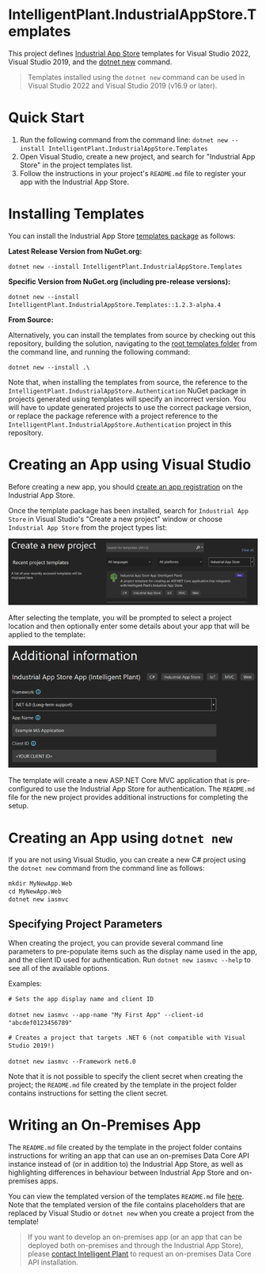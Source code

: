 ﻿# IntelligentPlant.IndustrialAppStore.Templates

This project defines [Industrial App Store](https://appstore.intelligentplant.com) templates for Visual Studio 2022, Visual Studio 2019, and the [dotnet new](https://docs.microsoft.com/en-us/dotnet/core/tools/dotnet-new) command.

> Templates installed using the `dotnet new` command can be used in Visual Studio 2022 and Visual Studio 2019 (v16.9 or later).


# Quick Start

1. Run the following command from the command line: `dotnet new --install IntelligentPlant.IndustrialAppStore.Templates`
2. Open Visual Studio, create a new project, and search for "Industrial App Store" in the project templates list.
3. Follow the instructions in your project's `README.md` file to register your app with the Industrial App Store.


# Installing Templates

You can install the Industrial App Store [templates package](https://www.nuget.org/packages/IntelligentPlant.IndustrialAppStore.Templates) as follows:

__Latest Release Version from NuGet.org:__

```
dotnet new --install IntelligentPlant.IndustrialAppStore.Templates
```

__Specific Version from NuGet.org (including pre-release versions):__

```
dotnet new --install IntelligentPlant.IndustrialAppStore.Templates::1.2.3-alpha.4
```

__From Source:__

Alternatively, you can install the templates from source by checking out this repository, building the solution, navigating to the [root templates folder](..) from the command line, and running the following command:

```
dotnet new --install .\
```

Note that, when installing the templates from source, the reference to the `IntelligentPlant.IndustrialAppStore.Authentication` NuGet package in projects generated using templates will specify an incorrect version. You will have to update generated projects to use the correct package version, or replace the package reference with a project reference to the `IntelligentPlant.IndustrialAppStore.Authentication` project in this repository.


# Creating an App using Visual Studio

Before creating a new app, you should [create an app registration](https://appstore.intelligentplant.com/Developer/AddApplication) on the Industrial App Store. 

Once the template package has been installed, search for `Industrial App Store` in Visual Studio's "Create a new project" window or choose `Industrial App Store` from the project types list:

![Visual Studio template selection window](./img/template_selection.png)

After selecting the template, you will be prompted to select a project location and then optionally enter some details about your app that will be applied to the template:

![Visual Studio template parameters window](./img/template_parameters.png)

The template will create a new ASP.NET Core MVC application that is pre-configured to use the Industrial App Store for authentication. The `README.md` file for the new project provides additional instructions for completing the setup.


# Creating an App using `dotnet new`

If you are not using Visual Studio, you can create a new C# project using the `dotnet new` command from the command line as follows:

```
mkdir MyNewApp.Web
cd MyNewApp.Web
dotnet new iasmvc
```


## Specifying Project Parameters

When creating the project, you can provide several command line parameters to pre-populate items such as the display name used in the app, and the client ID used for authentication. Run `dotnet new iasmvc --help` to see all of the available options. 

Examples:

```
# Sets the app display name and client ID

dotnet new iasmvc --app-name "My First App" --client-id "abcdef0123456789"
```

```
# Creates a project that targets .NET 6 (not compatible with Visual Studio 2019!)

dotnet new iasmvc --Framework net6.0
```

Note that it is not possible to specify the client secret when creating the project; the `README.md` file created by the template in the project folder contains instructions for setting the client secret.


# Writing an On-Premises App

The `README.md` file created by the template in the project folder contains instructions for writing an app that can use an on-premises Data Core API instance instead of (or in addition to) the Industrial App Store, as well as highlighting differences in behaviour between Industrial App Store and on-premises apps. 

You can view the templated version of the templates `README.md` file [here](./templates/iasmvc/README.md). Note that the templated version of the file contains placeholders that are replaced by Visual Studio or `dotnet new` when you create a project from the template!

> If you want to develop an on-premises app (or an app that can be deployed both on-premises and through the Industrial App Store), please [contact Intelligent Plant](https://www.intelligentplant.com/contact-us) to request an on-premises Data Core API installation.
